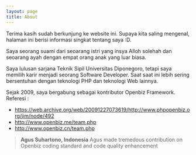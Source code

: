 ```yaml
---
layout: page
title: About
---
```


<p class="message">
Terima kasih sudah berkunjung ke website ini. 
Supaya kita saling mengenal, halaman ini berisi informasi singkat tentang saya :D.
</p>

Saya seorang suami dari seoarang istri yang insya Alloh solehah dan seoarang ayah dengan empat orang anak yang luar biasa.  

Saya lulusan sarjana Teknik Sipil Universitas Diponegoro, tetapi saya memilih karir menjadi seorang Software Developer. 
Saat saat ini lebih sering bersentuhan dengan teknologi PHP dan teknologi Web lainnya.

Sejak 2009, saya bergabung sebagai kontributor Openbiz Framework.
Referesi :
* https://web.archive.org/web/20091227073619/http://www.phpopenbiz.org/jim/node/492
* http://www.openbiz.me/team.php
* http://www.openbiz.cn/team.php


<blockquote>
<strong>Agus Suhartono, Indonesia</strong>
Agus made tremedous contribution on Openbiz coding standard and code quality enhancement
</blockquote>

